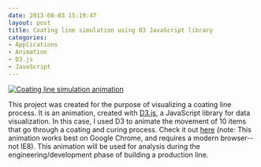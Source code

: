 ```yaml
---
date: 2013-08-03 15:19:47
layout: post
title: Coating line simulation using D3 JavaScript library
categories:
- Applications
- Animation
- D3.js
- JavaScript
---
```


[![Coating line simulation animation]({{site.baseurl}}/images/box-animation.png)](http://janmilosh.com/simulation)

This project was created for the purpose of visualizing a coating line process. It is an animation, created with [D3.js](http://d3.js), a JavaScript library for data visualization. In this case, I used D3 to animate the movement of 10 items that go through a coating and curing process. Check it out [here](http://janmilosh.com/simulation) (note: This animation works best on Google Chrome, and requires a modern browser--not IE8). This animation will be used for analysis during the engineering/development phase of building a production line.
